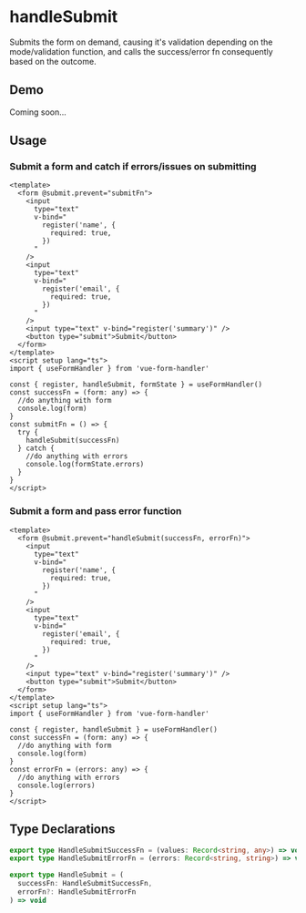 # handleSubmit

Submits the form on demand, causing it's validation depending on the mode/validation function, and calls the success/error fn consequently based on the outcome.

## Demo

Coming soon...

## Usage

### Submit a form and catch if errors/issues on submitting

```vue
<template>
  <form @submit.prevent="submitFn">
    <input
      type="text"
      v-bind="
        register('name', {
          required: true,
        })
      "
    />
    <input
      type="text"
      v-bind="
        register('email', {
          required: true,
        })
      "
    />
    <input type="text" v-bind="register('summary')" />
    <button type="submit">Submit</button>
  </form>
</template>
<script setup lang="ts">
import { useFormHandler } from 'vue-form-handler'

const { register, handleSubmit, formState } = useFormHandler()
const successFn = (form: any) => {
  //do anything with form
  console.log(form)
}
const submitFn = () => {
  try {
    handleSubmit(successFn)
  } catch {
    //do anything with errors
    console.log(formState.errors)
  }
}
</script>
```

### Submit a form and pass error function

```vue
<template>
  <form @submit.prevent="handleSubmit(successFn, errorFn)">
    <input
      type="text"
      v-bind="
        register('name', {
          required: true,
        })
      "
    />
    <input
      type="text"
      v-bind="
        register('email', {
          required: true,
        })
      "
    />
    <input type="text" v-bind="register('summary')" />
    <button type="submit">Submit</button>
  </form>
</template>
<script setup lang="ts">
import { useFormHandler } from 'vue-form-handler'

const { register, handleSubmit } = useFormHandler()
const successFn = (form: any) => {
  //do anything with form
  console.log(form)
}
const errorFn = (errors: any) => {
  //do anything with errors
  console.log(errors)
}
</script>
```

## Type Declarations

```ts
export type HandleSubmitSuccessFn = (values: Record<string, any>) => void
export type HandleSubmitErrorFn = (errors: Record<string, string>) => void

export type HandleSubmit = (
  successFn: HandleSubmitSuccessFn,
  errorFn?: HandleSubmitErrorFn
) => void
```
